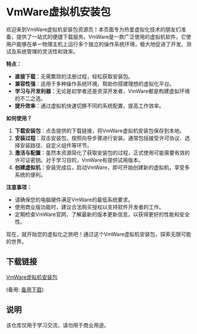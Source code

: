 # VmWare虚拟机安装包

欢迎来到VmWare虚拟机安装包资源页！本页面专为热爱虚拟化技术的朋友们准备，提供了一站式的便捷下载服务。VmWare是一款广泛使用的虚拟机软件，它使用户能够在单一物理主机上运行多个独立的操作系统环境，极大地促进了开发、测试及系统管理的灵活性和效率。

**特点：**
- **直接下载**：无需繁琐的注册过程，轻松获取安装包。
- **兼容性强**：适用于多种操作系统环境，帮助你搭建理想的虚拟化平台。
- **学习与开发利器**：无论是初学者还是资深开发者，VmWare都是构建虚拟环境的不二之选。
- **提升效率**：通过虚拟机快速切换不同的系统配置，提高工作效率。

**如何使用？**
1. **下载安装包**：点击提供的下载链接，将VmWare虚拟机安装包保存到本地。
2. **安装过程**：双击安装包，按照向导步骤进行安装。通常包括接受许可协议、选择安装路径、自定义组件等环节。
3. **激活与配置**：虽然本资源简化了获取安装包的过程，正式使用可能需要有效的许可证密钥。对于学习目的，VmWare有提供试用版本。
4. **创建虚拟机**：安装完成后，启动VmWare，即可开始创建新的虚拟机，享受多系统的便利。

**注意事项：**
- 请确保您的电脑硬件满足VmWare的最低系统要求。
- 使用商业版功能时，建议合法购买授权以支持软件开发者的工作。
- 定期检查VmWare官网，了解最新的版本更新信息，以获得更好的性能和安全性。

现在，就开始您的虚拟化之旅吧！通过这个VmWare虚拟机安装包，探索无限可能的世界。

## 下载链接
[VmWare虚拟机安装包](https://pan.quark.cn/s/2e51dae38b4c) 

(备用: [备用下载](https://pan.baidu.com/s/1hQEHm10IiDtjK2XfPYBnsw?pwd=1234))

## 说明

该仓库仅用于学习交流，请勿用于商业用途。
